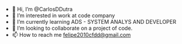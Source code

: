 - 👋 Hi, I’m @CarlosDDutra
- 👀 I’m interested in work at code company
- 🌱 I’m currently learning ADS - SYSTEM ANALYS AND DEVELOPER
- 💞️ I’m looking to collaborate on a project of code.
- 📫 How to reach me felipe2010cfdd@gmail.com

<!---
CarlosDDutra/CarlosDDutra is a ✨ special ✨ repository because its `README.md` (this file) appears on your GitHub profile.
You can click the Preview link to take a look at your changes.
--->
